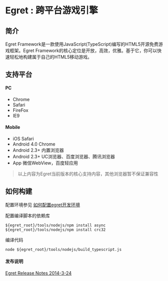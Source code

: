 Egret : 跨平台游戏引擎
================================================



简介
-------------------

Egret Framework是一款使用JavaScript(TypeScript)编写的HTML5开源免费游戏框架。Egret Framework的核心定位是开放，高效，优雅。基于它，你可以快速轻松地构建属于自己的HTML5移动游戏。


支持平台
--------------------
#### PC
* Chrome
* Safari
* FireFox
* IE9

#### Mobile
* iOS Safari
* Android 4.0 Chrome
* Android 2.3+ 内置浏览器
* Android 2.3+ UC浏览器、百度浏览器、腾讯浏览器
* App 微信WebView，百度轻应用

> 以上内容为Egret当前版本的核心支持内容，其他浏览器暂不保证兼容性


如何构建
-------------------------
配置环境参见 [如何配置egret开发环境](https://github.com/egret-team/egret/wiki)

配置编译脚本的依赖库
```
${egret_root}/tools/nodejs/npm install async
${egret_root}/tools/nodejs/npm install crc32
```

编译代码
```
node ${egret_root}/tools/nodejs/build_typescript.js
```



#### 发布说明
[Egret Release Notes 2014-3-24](/docs/ReleaseNotes.md)
